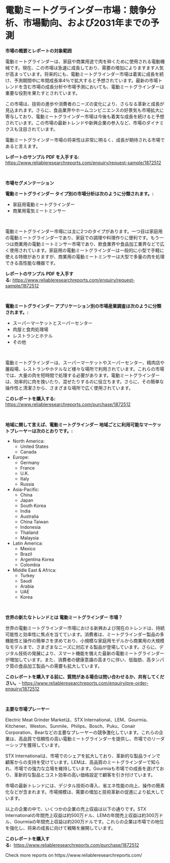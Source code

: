 <p><h1>電動ミートグラインダー市場：競争分析、市場動向、および2031年までの予測</h1></p><p><strong>市場の概要とレポートの対象範囲</strong></p>
<p><p>電動ミートグラインダーは、家庭や商業用途で肉を砕くために使用される電動機械です。現在、この市場は急速に成長しており、需要の増加によりますます人気が高まっています。将来的にも、電動ミートグラインダー市場は着実に成長を続け、予測期間中に年間成長率4％で拡大すると予想されています。最新の市場トレンドを含む市場の成長分析や市場予測においても、電動ミートグラインダーは重要な役割を果たすとされています。</p><p>この市場は、技術の進歩や消費者のニーズの変化により、さらなる革新と成長が見込まれます。さらに、食品業界やホームコンビニエンスの好景気も市場拡大に寄与しており、電動ミートグラインダー市場は今後も着実な成長を続けると予想されています。この市場の最新トレンドや新興企業の参入など、市場のダイナミクスも注目されています。</p><p>電動ミートグラインダー市場の将来性は非常に明るく、成長が期待される市場であると言えます。</p></p>
<p><strong>レポートのサンプル PDF を入手する:</strong> <a href="https://www.reliableresearchreports.com/enquiry/request-sample/1872512">https://www.reliableresearchreports.com/enquiry/request-sample/1872512</a></p>
<p>&nbsp;</p>
<p><strong>市場セグメンテーション</strong></p>
<p><strong>電動ミートグラインダー タイプ別の市場分析は次のように分類されます。:</strong></p>
<p><ul><li>家庭用電動ミートグラインダー</li><li>商業用電気ミートミンサー</li></ul></p>
<p>&nbsp;</p>
<p><p>電動ミートグラインダー市場には主に2つのタイプがあります。一つ目は家庭用の電動ミートグラインダーであり、家庭での調理や料理作りに便利です。もう一つは商業用の電動ミートミンサー市場であり、飲食業界や食品加工業界などで広く使用されています。家庭用の電動ミートグラインダーは一般的に小型で手軽に使える特徴がありますが、商業用の電動ミートミンサーは大型で多量の肉を処理できる高性能な機器です。</p></p>
<p><strong>レポートのサンプル PDF を入手する:</strong>&nbsp;<a href="https://www.reliableresearchreports.com/enquiry/request-sample/1872512">https://www.reliableresearchreports.com/enquiry/request-sample/1872512</a></p>
<p>&nbsp;</p>
<p><strong> 電動ミートグラインダー アプリケーション別の市場産業調査は次のように分類されます。:</strong></p>
<p><ul><li>スーパーマーケットとスーパーセンター</li><li>肉屋と食肉処理場</li><li>レストランとホテル</li><li>その他</li></ul></p>
<p>&nbsp;</p>
<p><p>電動ミートグラインダーは、スーパーマーケットやスーパーセンター、精肉店や屠殺場、レストランやホテルなど様々な場所で利用されています。これらの市場では、大量の肉を短時間で処理する必要があります。電動ミートグラインダーは、効率的に肉を挽いたり、混ぜたりするのに役立ちます。さらに、その簡単な操作性と清潔さから、さまざまな場所で広く使用されています。</p></p>
<p><strong>このレポートを購入する:</strong>&nbsp; <a href="https://www.reliableresearchreports.com/purchase/1872512">https://www.reliableresearchreports.com/purchase/1872512</a></p>
<p>&nbsp;</p>
<p><strong>地域に関して言えば、電動ミートグラインダー 地域ごとに利用可能なマーケットプレーヤーは次のとおりです。:</strong></p>
<p><ul>
    <li>
        North America:
        <ul>
            <li>United States</li>
            <li>Canada</li>
        </ul>
    </li>
    <li>
        Europe:
        <ul>
            <li>Germany</li>
            <li>France</li>
            <li>U.K.</li>
            <li>Italy</li>
            <li>Russia</li>
        </ul>
    </li>
    <li>
        Asia-Pacific:
        <ul>
            <li>China</li>
            <li>Japan</li>
            <li>South Korea</li>
            <li>India</li>
            <li>Australia</li>
            <li>China Taiwan</li>
            <li>Indonesia</li>
            <li>Thailand</li>
            <li>Malaysia</li>
        </ul>
    </li>
    <li>
        Latin America:
        <ul>
            <li>Mexico</li>
            <li>Brazil</li>
            <li>Argentina Korea</li>
            <li>Colombia</li>
        </ul>
    </li>
    <li>
        Middle East & Africa:
        <ul>
            <li>Turkey</li>
            <li>Saudi</li>
            <li>Arabia</li>
            <li>UAE</li>
            <li>Korea</li>
        </ul>
    </li>
    </ul></p>
<p>&nbsp;</p>
<p><strong>世界の新たなトレンドとは 電動ミートグラインダー 市場？</strong></p>
<p><p>世界の電動ミートグラインダー市場における新興および現在のトレンドは、持続可能性と効率性に焦点を当てています。消費者は、ミートグラインダー製品の多機能性と操作の簡単さを求めており、小規模な家庭用モデルから商業用の大規模なモデルまで、さまざまなニーズに対応する製品が登場しています。さらに、デジタル技術の発展により、スマート機能を備えた最新の電動ミートグラインダーが増加しています。また、消費者の健康意識の高まりに伴い、低脂肪、高タンパク質の食品加工製品への需要も拡大しています。</p></p>
<p><strong>このレポートを購入する前に、質問がある場合は問い合わせるか、共有してください。</strong>- <a href="https://www.reliableresearchreports.com/enquiry/pre-order-enquiry/1872512">https://www.reliableresearchreports.com/enquiry/pre-order-enquiry/1872512</a></p>
<p>&nbsp;</p>
<p><strong>主要な市場プレーヤー</strong></p>
<p><p>Electric Meat Grinder Marketは、STX International、LEM、Gourmia、Kitchener、Weston、Sunmile、Philips、Bosch、Puku、Conair Corporation、Bearなどの主要なプレーヤーの競争激化しています。これらの企業は、高品質で信頼性の高い電動ミートグラインダーを提供し、市場でのリーダーシップを獲得しています。</p><p>STX Internationalは、市場でのシェアを拡大しており、革新的な製品ラインで顧客からの支持を受けています。LEMは、高品質のミートグラインダーで知られ、市場での強力な立場を維持しています。Gourmiaも市場での成長を遂げており、革新的な製品とコスト効率の高い価格設定で顧客を引き付けています。</p><p>市場の最新トレンドには、デジタル技術の導入、省エネ性能の向上、操作の簡素化などが含まれます。市場規模は、需要の増加と技術革新の促進により拡大しています。</p><p>以上の企業の中で、いくつかの企業の売上収益は以下の通りです。STX Internationalの年間売上収益は約500万ドル、LEMの年間売上収益は約300万ドル、Gourmiaの年間売上収益は約200万ドルです。これらの企業は市場での地位を強化し、将来の成長に向けて戦略を展開しています。</p></p>
<p><strong>このレポートを購入する:</strong>&nbsp;&nbsp;<a href="https://www.reliableresearchreports.com/purchase/1872512">https://www.reliableresearchreports.com/purchase/1872512</a></p>
<p>Check more reports on https://www.reliableresearchreports.com/</p>